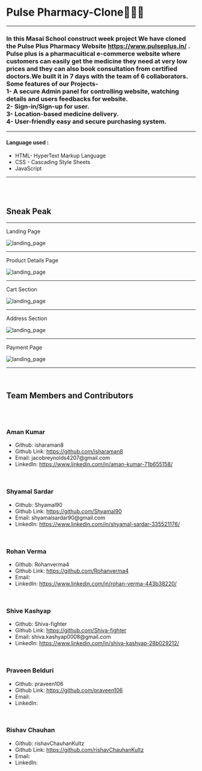 <H1>Pulse Pharmacy-Clone🚀🚀🚀</H1>
<hr>


<h3>In this Masai School construct week project We have cloned the Pulse Plus Pharmacy Website <a href="https://61ff9721624257b707b4e751--pulsepluspharmacy.netlify.app/" target="_blank">https://www.pulseplus.in/</a> . Pulse plus is a pharmacuitical e-commerce website where customers can easily get the medicine they need at very low prices and they can also book consultation from certified doctors.We built it in 7 days with the team of 6 collaborators. Some features of our Projects-</br>
  1- A secure Admin panel for controlling website, watching details and users feedbacks for website.</br>
  2- Sign-in/Sign-up for user.</br>
  3- Location-based medicine delivery.</br>
  4- User-friendly easy and secure purchasing system. 
</h3>
<hr>

<h4>Language used :</h4>
<ul>
  <li>HTML- HyperText Markup Language</li> 
  <li>CSS - Cascading Style Sheets</li>
  <li>JavaScript</li>
</ul>

<hr>
<br>
<br>

<h2>Sneak Peak</h2>
<hr>

<p>Landing Page</p>
<img src="./website_sneak_peak/landing page.png" alt="landing_page">

<br>
<hr>

<p>Product Details Page</p>
<img src="./website_sneak_peak/product_details.png" alt="landing_page">

<br>
<hr>

<p>Cart Section</p>
<img src="./website_sneak_peak/cart section.png" alt="landing_page">

<br>
<hr>

<p>Address Section</p>
<img src="./website_sneak_peak/checkOutPage.png" alt="landing_page">

<br>
<hr>

<p>Payment Page</p>
<img src="./website_sneak_peak/paymentPage.png" alt="landing_page">

<hr>
<br>
<h2>Team Members and Contributors</h2>
<br>
<br>

<h3>Aman Kumar</h3>
<ul>
  <li>Github: isharaman8</li>
  <li>Github Link: <a href= "https://github.com/isharaman8" >https://github.com/isharaman8</a></li>
  <li>Email: jacobreynolds4207@gmail.com</li>
  <li>LinkedIn: <a href="https://www.linkedin.com/in/aman-kumar-71b655158/"> https://www.linkedin.com/in/aman-kumar-71b655158/</a></li>
</ul>

<br>

<h3>Shyamal Sardar</h3>
<ul>
  <li>Github: Shyamal90</li>
  <li>Github Link: <a href= "https://github.com/Shyamal90" >https://github.com/Shyamal90</a></li>
  <li>Email:   shyamalsardar90@gmail.com </li>
  <li>LinkedIn: <a href="https://www.linkedin.com/in/shyamal-sardar-335521176/">https://www.linkedin.com/in/shyamal-sardar-335521176/ </a></li>
</ul>

<br>

<h3>Rohan Verma</h3>
<ul>
  <li>Github: Rohanverma4</li>
  <li>Github Link: <a href= "https://github.com/Rohanverma4" >https://github.com/Rohanverma4</a></li>
  <li>Email: </li>
  <li>LinkedIn: <a href="https://www.linkedin.com/in/rohan-verma-443b38220/"> https://www.linkedin.com/in/rohan-verma-443b38220/</a></li>
</ul>

<br>

<h3>Shive Kashyap</h3>
<ul>
  <li>Github: Shiva-fighter</li>
  <li>Github Link: <a href= "https://github.com/Shiva-fighter" >https://github.com/Shiva-fighter</a></li>
  <li>Email:   shiva.kashyap0008@gmail.com </li>
  <li>LinkedIn: <a href="https://www.linkedin.com/in/shiva-kashyap-28b029212/"> https://www.linkedin.com/in/shiva-kashyap-28b029212/</a></li>
</ul>

<br>

<h3>Praveen Belduri</h3>
<ul>
  <li>Github: praveen106</li>
  <li>Github Link: <a href= "https://github.com/praveen106" >https://github.com/praveen106</a></li>
  <li>Email:         </li>
  <li>LinkedIn: <a href=""> </a></li>
</ul>

<br>

<h3>Rishav Chauhan</h3>
<ul>
  <li>Github: rishavChauhanKultz</li>
  <li>Github Link: <a href= "https://github.com/rishavChauhanKultz" >https://github.com/rishavChauhanKultz</a></li>
  <li>Email: </li>
  <li>LinkedIn: <a href=""> </a></li>
</ul>
